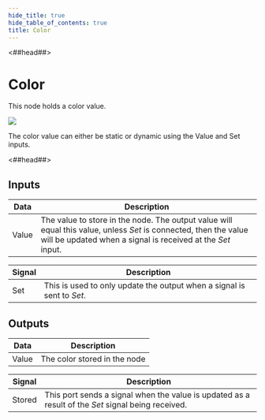 ```yaml
---
hide_title: true
hide_table_of_contents: true
title: Color
---
```


<##head##>

# Color

This node holds a <span className="ndl-data">color</span> value.

<div className="ndl-image-with-background l">

![](/nodes/data/color/color_node.png)

</div>

The <span className="ndl-data">color</span> value can either be static or dynamic using the <span className="ndl-data">Value</span> and <span className="ndl-signal">Set</span> inputs.

<##head##>

## Inputs

| Data                                    | Description                                                                                                                                                                     |
| --------------------------------------- | ------------------------------------------------------------------------------------------------------------------------------------------------------------------------------- |
| <span className="ndl-data">Value</span> | The value to store in the node. The output value will equal this value, unless _Set_ is connected, then the value will be updated when a signal is received at the _Set_ input. |

| Signal                                  | Description                                                            |
| --------------------------------------- | ---------------------------------------------------------------------- |
| <span className="ndl-signal">Set</span> | This is used to only update the output when a signal is sent to _Set_. |

## Outputs

| Data                                    | Description                  |
| --------------------------------------- | ---------------------------- |
| <span className="ndl-data">Value</span> | The color stored in the node |

| Signal                                     | Description                                                                                        |
| ------------------------------------------ | -------------------------------------------------------------------------------------------------- |
| <span className="ndl-signal">Stored</span> | This port sends a signal when the value is updated as a result of the _Set_ signal being received. |
